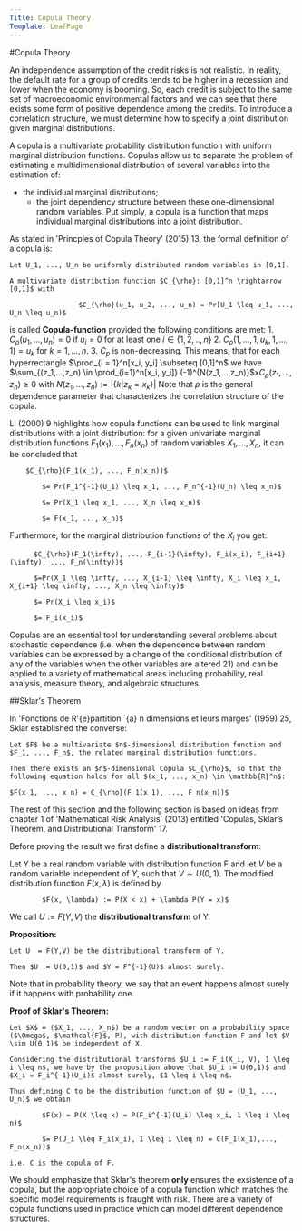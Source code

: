 ```yaml
---
Title: Copula Theory
Template: LeafPage
---
```


#Copula Theory

An independence assumption of the credit risks is not realistic. In reality, the default rate for a group of credits tends to be higher in a recession and lower when the economy is booming. So, each credit is subject to the same set of macroeconomic environmental factors and we can see that there exists some form of positive dependence among the credits. To introduce a correlation structure, we must determine how to specify a joint distribution given marginal distributions. 

A copula is a multivariate probability distribution function with uniform marginal distribution functions. Copulas allow us to separate the problem of estimating a multidimensional distribution of several variables into the estimation of:
  * the individual marginal distributions;
	* the joint dependency structure between these one-dimensional random variables. 
Put simply, a copula is a function that maps individual marginal distributions into a joint distribution.

As stated in 'Princples of Copula Theory' (2015) 13, the formal definition of a copula is:

	Let U_1, ..., U_n be uniformly distributed random variables in [0,1]. 
	
	A multivariate distribution function $C_{\rho}: [0,1]^n \rightarrow [0,1]$ with

	                 $C_{\rho}(u_1, u_2, ..., u_n) = Pr[U_1 \leq u_1, ..., U_n \leq u_n)$
                    
is called **Copula-function** provided the following conditions are met:
	1. $C_{\rho}(u_1, ..., u_n) = 0$ if $u_i = 0$ for at least one $i \in \{1, 2, .., n\}$
	2. $C_{\rho}(1, ..., 1, u_k, 1, ..., 1) = u_k$ for $k = 1, ..., n$.
	3. $C_p$ is non-decreasing. This means, that for each hyperrectangle $\prod_{i = 1}^n[x_i, y_i] \subseteq [0,1]^n$ we have $\sum_{(z_1,...,z_n) \in \prod_{i=1}^n[x_i, y_i]} (-1)^{N(z_1,...,z_n)}$x$C_{\rho}(z_1,...,z_n) \geq 0$ with $N(z_1, ..., z_n) := |\{k|z_k=x_k\}|$
Note that $\rho$ is the general dependence parameter that characterizes the correlation structure of the copula. 

Li (2000) 9 highlights how copula functions can be used to link marginal distributions with a joint distribution: for a given univariate marginal distribution functions $F_1(x_1), ..., F_n(x_n)$ of random variables $X_1, ..., X_n$, it can be concluded that 
          	
		$C_{\rho}(F_1(x_1), ..., F_n(x_n))$
          
	        $= Pr(F_1^{-1}(U_1) \leq x_1, ..., F_n^{-1}(U_n) \leq x_n)$
          
	        $= Pr(X_1 \leq x_1, ..., X_n \leq x_n)$
          
	        $= F(x_1, ..., x_n)$
          
Furthermore, for the marginal distribution functions of the $X_i$ you get:

          $C_{\rho}(F_1(\infty), ..., F_{i-1}(\infty), F_i(x_i), F_{i+1}(\infty), ..., F_n(\infty))$

          $=Pr(X_1 \leq \infty, ..., X_{i-1} \leq \infty, X_i \leq x_i, X_{i+1} \leq \infty, ..., X_n \leq \infty)$

          $= Pr(X_i \leq x_i)$

          $= F_i(x_i)$

Copulas are an essential tool for understanding several problems about stochastic dependence (i.e. when the dependence between random variables can be expressed by a change of the conditional distribution of any of the variables when the other variables are altered 21) and can be applied to a variety of mathematical areas including probability, real analysis, measure theory, and algebraic structures.

##Sklar's Theorem

In 'Fonctions de R'{e}partition \`{a} n dimensions et leurs marges' (1959) 25, Sklar established the converse:

	Let $F$ be a multivariate $n$-dimensional distribution function and $F_1, ..., F_n$, the related marginal distribution functions. 
	
	Then there exists an $n$-dimensional Copula $C_{\rho}$, so that the following equation holds for all $(x_1, ..., x_n) \in \mathbb{R}^n$:	
	
	$F(x_1, ..., x_n) = C_{\rho}(F_1(x_1), ..., F_n(x_n))$

The rest of this section and the following section is based on ideas from chapter 1 of 'Mathematical Risk Analysis' (2013) entitled 'Copulas, Sklar’s Theorem, and Distributional Transform' 17.

Before proving the result we first define a **distributional transform**:

Let Y be a real random variable with distribution function F and let $V$ be a random variable independent of $Y$, such that $V \sim U(0,1)$. The modified distribution function $F(x, \lambda)$ is defined by 

	        $F(x, \lambda) := P(X < x) + \lambda P(Y = x)$

We call $U := F(Y, V)$ the **distributional transform** of Y. 

**Proposition:**

	Let U  = F(Y,V) be the distributional transform of Y. 
	
	Then $U := U(0,1)$ and $Y = F^{-1}(U)$ almost surely.

Note that in probability theory, we say that an event happens almost surely if it happens with probability one.

**Proof of Sklar's Theorem:**

	Let $X$ = ($X_1, ..., X_n$) be a random vector on a probability space ($\Omega$, $\mathcal{F}$, P), with distribution function F and let $V \sim U(0,1)$ be independent of X. 
	
	Considering the distributional transforms $U_i := F_i(X_i, V), 1 \leq i \leq n$, we have by the proposition above that $U_i := U(0,1)$ and $X_i = F_i^{-1}(U_i)$ almost surely, $1 \leq i \leq n$. 

	Thus defining C to be the distribution function of $U = (U_1, ..., U_n)$ we obtain

          	$F(x) = P(X \leq x) = P(F_i^{-1}(U_i) \leq x_i, 1 \leq i \leq n)$

          	$= P(U_i \leq F_i(x_i), 1 \leq i \leq n) = C(F_1(x_1),..., F_n(x_n))$

	i.e. C is the copula of F. 

We should emphasize that Sklar's theorem **only** ensures the exsistence of a copula, but the appropriate choice of a copula function which matches the specific model requirements is fraught with risk. There are a variety of copula functions used in practice which can model different dependence structures.  
